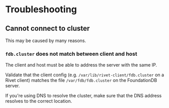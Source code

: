 # Troubleshooting

## Cannot connect to cluster

This may be caused by many reasons.

### `fdb.cluster` does not match between client and host

The client and host must be able to address the server with the same IP.

Validate that the client config (e.g. `/var/lib/rivet-client/fdb.cluster` on a Rivet client) matches the file `/var/fdb/fdb.cluster` on the FoundationDB server.

If you're using DNS to resolve the cluster, make sure that the DNS address resolves to the correct location.

